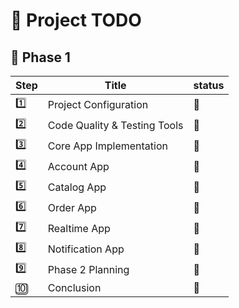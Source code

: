 # 🚀 Project TODO

## 🧭 Phase 1

| Step | Title                              | status |
|------|------------------------------------|--------|
| 1️⃣   | Project Configuration              | 🎯     |
| 2️⃣   | Code Quality & Testing Tools       | 🎯     |
| 3️⃣   | Core App Implementation            | 🎯     |
| 4️⃣   | Account App                        |    🎯    |
| 5️⃣   | Catalog App                        |     🔗   |
| 6️⃣   | Order App                          |     📌   |
| 7️⃣   | Realtime App                       |     📌   |
| 8️⃣   | Notification App                   |    📌    |
| 9️⃣   | Phase 2 Planning                   |      📌  |
| 🔟   | Conclusion                          |    📌    |